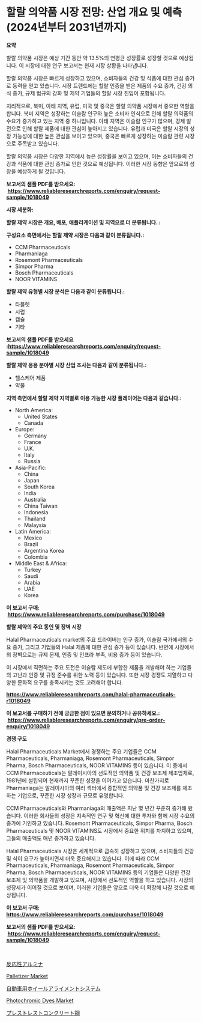 <p><h1>할랄 의약품 시장 전망: 산업 개요 및 예측 (2024년부터 2031년까지)</h1></p><p><strong>요약</strong></p>
<p><p>할랄 의약품 시장은 예상 기간 동안 약 13.5%의 연평균 성장률로 성장할 것으로 예상됩니다. 이 시장에 대한 연구 보고서는 현재 시장 상황을 나타냅니다. </p><p>할랄 의약품 시장은 빠르게 성장하고 있으며, 소비자들의 건강 및 식품에 대한 관심 증가로 동력을 얻고 있습니다. 시장 트렌드에는 할랄 인증을 받은 제품의 수요 증가, 건강 의식 증가, 규제 법규의 강화 및 제약 기업들의 할랄 시장 진입이 포함됩니다.</p><p>지리적으로, 북미, 아태 지역, 유럽, 미국 및 중국은 할랄 의약품 시장에서 중요한 역할을 합니다. 북미 지역은 성장하는 이슬람 인구와 높은 소비자 인식으로 인해 할랄 의약품의 수요가 증가하고 있는 지역 중 하나입니다. 아태 지역은 이슬람 인구가 많으며, 경제 발전으로 인해 할랄 제품에 대한 관심이 높아지고 있습니다. 유럽과 미국은 할랄 시장의 성장 가능성에 대한 높은 관심을 보이고 있으며, 중국은 빠르게 성장하는 이슬람 관련 시장으로 주목받고 있습니다.</p><p>할랄 의약품 시장은 다양한 지역에서 높은 성장률을 보이고 있으며, 이는 소비자들의 건강과 식품에 대한 관심 증가로 인한 것으로 예상됩니다. 이러한 시장 동향은 앞으로의 성장을 예상하게 될 것입니다.</p></p>
<p><strong>보고서의 샘플 PDF를 받으세요: &nbsp;<a href="https://www.reliableresearchreports.com/enquiry/request-sample/1018049">https://www.reliableresearchreports.com/enquiry/request-sample/1018049</a></strong></p>
<p><strong>시장 세분화:</strong></p>
<p><strong> 할랄 제약 시장은 개요, 배포, 애플리케이션 및 지역으로 더 분류됩니다. :</strong></p>
<p><strong>구성요소 측면에서는 할랄 제약 시장은 다음과 같이 분류됩니다.:</strong></p>
<p><ul><li>CCM Pharmaceuticals</li><li>Pharmaniaga</li><li>Rosemont Pharmaceuticals</li><li>Simpor Pharma</li><li>Bosch Pharmaceuticals</li><li>NOOR VITAMINS</li></ul></p>
<p><strong> 할랄 제약 유형별 시장 분석은 다음과 같이 분류됩니다.:</strong></p>
<p><ul><li>타블렛</li><li>시럽</li><li>캡슐</li><li>기타</li></ul></p>
<p><strong>보고서의 샘플 PDF를 받으세요 :<a href="https://www.reliableresearchreports.com/enquiry/request-sample/1018049">https://www.reliableresearchreports.com/enquiry/request-sample/1018049</a></strong></p>
<p><strong> 할랄 제약 응용 분야별 시장 산업 조사는 다음과 같이 분류됩니다.:</strong></p>
<p><ul><li>헬스케어 제품</li><li>약물</li></ul></p>
<p><strong>지역 측면에서 할랄 제약 지역별로 이용 가능한 시장 플레이어는 다음과 같습니다.:</strong></p>
<p><ul>
    <li>
        North America:
        <ul>
            <li>United States</li>
            <li>Canada</li>
        </ul>
    </li>
    <li>
        Europe:
        <ul>
            <li>Germany</li>
            <li>France</li>
            <li>U.K.</li>
            <li>Italy</li>
            <li>Russia</li>
        </ul>
    </li>
    <li>
        Asia-Pacific:
        <ul>
            <li>China</li>
            <li>Japan</li>
            <li>South Korea</li>
            <li>India</li>
            <li>Australia</li>
            <li>China Taiwan</li>
            <li>Indonesia</li>
            <li>Thailand</li>
            <li>Malaysia</li>
        </ul>
    </li>
    <li>
        Latin America:
        <ul>
            <li>Mexico</li>
            <li>Brazil</li>
            <li>Argentina Korea</li>
            <li>Colombia</li>
        </ul>
    </li>
    <li>
        Middle East & Africa:
        <ul>
            <li>Turkey</li>
            <li>Saudi</li>
            <li>Arabia</li>
            <li>UAE</li>
            <li>Korea</li>
        </ul>
    </li>
    </ul></p>
<p><strong>이 보고서 구매: &nbsp;<a href="https://www.reliableresearchreports.com/purchase/1018049">https://www.reliableresearchreports.com/purchase/1018049</a></strong></p>
<p><strong>할랄 제약의 주요 동인 및 장벽 시장</strong></p>
<p><p>Halal Pharmaceuticals market의 주요 드라이버는 인구 증가, 이슬람 국가에서의 수요 증가, 그리고 기업들의 Halal 제품에 대한 관심 증가 등이 있습니다. 반면에 시장에서의 장벽으로는 규제 문제, 인증 및 인프라 부족, 비용 증가 등이 있습니다.</p><p>이 시장에서 직면하는 주요 도전은 이슬람 제도에 부합한 제품을 개발해야 하는 기업들의 고난과 인증 및 규정 준수를 위한 노력 등이 있습니다. 또한 시장 경쟁도 치열하고 다양한 문화적 요구를 충족시키는 것도 고려해야 합니다.</p></p>
<p><strong><a href="https://www.reliableresearchreports.com/halal-pharmaceuticals-r1018049">https://www.reliableresearchreports.com/halal-pharmaceuticals-r1018049</a></strong></p>
<p><strong>이 보고서를 구매하기 전에 궁금한 점이 있으면 문의하거나 공유하세요.: &nbsp;<a href="https://www.reliableresearchreports.com/enquiry/pre-order-enquiry/1018049">https://www.reliableresearchreports.com/enquiry/pre-order-enquiry/1018049</a></strong></p>
<p><strong>경쟁 구도</strong></p>
<p><p>Halal Pharmaceuticals Market에서 경쟁하는 주요 기업들은 CCM Pharmaceuticals, Pharmaniaga, Rosemont Pharmaceuticals, Simpor Pharma, Bosch Pharmaceuticals, NOOR VITAMINS 등이 있습니다. 이 중에서 CCM Pharmaceuticals는 말레이시아의 선도적인 의약품 및 건강 보조제 제조업체로, 1981년에 설립되어 현재까지 꾸준한 성장을 이어가고 있습니다. 마찬가지로 Pharmaniaga는 말레이시아의 여러 섹터에서 종합적인 의약품 및 건강 보조제를 제조하는 기업으로, 꾸준한 시장 성장과 규모로 유명합니다.</p><p>CCM Pharmaceuticals와 Pharmaniaga의 매출액은 지난 몇 년간 꾸준히 증가해 왔습니다. 이러한 회사들의 성장은 지속적인 연구 및 혁신에 대한 투자와 함께 시장 수요의 증가에 기인하고 있습니다. Rosemont Pharmaceuticals, Simpor Pharma, Bosch Pharmaceuticals 및 NOOR VITAMINS도 시장에서 중요한 위치를 차지하고 있으며, 그들의 매출액도 매년 증가하고 있습니다.</p><p>Halal Pharmaceuticals 시장은 세계적으로 급속히 성장하고 있으며, 소비자들의 건강 및 식이 요구가 높아지면서 더욱 중요해지고 있습니다. 이에 따라 CCM Pharmaceuticals, Pharmaniaga, Rosemont Pharmaceuticals, Simpor Pharma, Bosch Pharmaceuticals, NOOR VITAMINS 등의 기업들은 다양한 건강 보조제 및 의약품을 개발하고 있으며, 시장에서 선도적인 역할을 하고 있습니다. 시장의 성장세가 이어질 것으로 보이며, 이러한 기업들은 앞으로 더욱 더 확장해 나갈 것으로 예상됩니다.</p></p>
<p><strong>이 보고서 구매: &nbsp; <a href="https://www.reliableresearchreports.com/purchase/1018049">https://www.reliableresearchreports.com/purchase/1018049</a></strong></p>
<p><strong>보고서의 샘플 PDF를 받으세요: &nbsp;<a href="https://www.reliableresearchreports.com/enquiry/request-sample/1018049">https://www.reliableresearchreports.com/enquiry/request-sample/1018049</a></strong><strong></strong></p>
<p>&nbsp;</p>
<p><p><a href="https://medium.com/@boydsmitham37/%E5%8F%8D%E5%BF%9C%E6%80%A7%E3%82%A2%E3%83%AB%E3%83%9F%E3%83%8A%E5%B8%82%E5%A0%B4%E3%81%AE%E8%A6%8F%E6%A8%A1%E3%81%AF-%E3%82%B0%E3%83%AD%E3%83%BC%E3%83%90%E3%83%AB%E7%94%A3%E6%A5%AD%E3%81%AB%E3%81%8A%E3%81%91%E3%82%8B%E6%9C%80%E9%81%A9%E3%81%AA%E3%83%9E%E3%83%BC%E3%82%B1%E3%83%86%E3%82%A3%E3%83%B3%E3%82%B0%E3%83%81%E3%83%A3%E3%83%8D%E3%83%AB%E3%82%92%E7%A4%BA%E3%81%97%E3%81%A6%E3%81%84%E3%81%BE%E3%81%99-f8c7d0d83bdd">反応性アルミナ</a></p><p><a href="https://github.com/Hazelklievgspy6vdcsmu106w/Market-Research-Report-List-2/blob/main/palletizer-market.md">Palletizer Market</a></p><p><a href="https://github.com/EstelWisozk1/Market-Research-Report-List-1/blob/main/284639920962.md">自動車用ホイールアライメントシステム</a></p><p><a href="https://www.linkedin.com/pulse/photochromic-dyes-market-size-evaluating-its-trends-growth-projections-pp2uf?trackingId=JMkrn4uv7u5hw32ImzJtxQ%3D%3D">Photochromic Dyes Market</a></p><p><a href="https://medium.com/@larrycruz525/%E3%83%97%E3%83%AC%E3%82%B9%E3%83%88%E3%83%AC%E3%82%B9%E3%82%B3%E3%83%B3%E3%82%AF%E3%83%AA%E3%83%BC%E3%83%88%E9%8B%BC%E5%B8%82%E5%A0%B4-%E6%88%90%E5%8A%9F%E3%81%99%E3%82%8B%E3%83%93%E3%82%B8%E3%83%8D%E3%82%B9%E6%88%A6%E7%95%A5%E3%81%AE%E9%8D%B52031%E5%B9%B4%E3%81%BE%E3%81%A7%E3%81%AE%E4%BA%88%E6%B8%AC-51bcaa28d108">プレストレストコンクリート鋼</a></p></p>